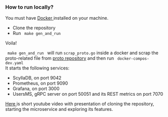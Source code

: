 <h3> How to run locally? </h3>

You must have <a href="https://www.docker.com"> Docker </a> installed on your machine.

<p>
    <ul>
        <li>Clone the repository</li>
        <li>Run <code> make gen_and_run </code> </li>
    </ul>
</p>

Voila!

<code> make gen_and_run </code> will run <code>scrap_proto.go</code> inside a docker 
and scrap the proto-related file from <a href="https://github.com/Via-Go/proto">proto repository</a>
and then run <code> docker-compos-dev.yaml </code> <br>
It starts the following services:

- ScyllaDB, on port 9042
- Prometheus, on port 9090
- Grafana, on port 3000
- UsersMS, gRPC server on port 50051 and its REST metrics on port 7070

<a href="https://youtu.be/z5wSmeOoYTI"> Here </a> is short youtube video with presentation of cloning the repository, starting the microservice and exploring
its features.

